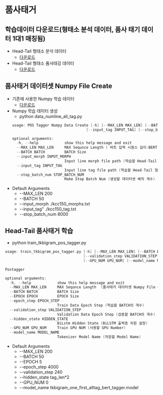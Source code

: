 # 품사태거

## 학습데이터 다운로드(형태소 분석 데이터, 품사 태기 데이터 1대1 매칭됨)
* Head-Tail 형태소 분석 데이터
  * [다운로드](https://drive.google.com/file/d/10OofteydOIgJbd0FMrLOrviMi809wD3o/view?usp=sharing)
* Head-Tail 형태소 품사태깅 데이터
  * [다운로드](https://drive.google.com/file/d/1EzXt0q64edj6xww8y3jGVVuh-btbbTZa/view?usp=sharing)

## 품사태거 데이터셋 Numpy File Create
* 기존에 사용한 Numpy 학습 데이터
  * [다운로드](https://drive.google.com/file/d/1jLkQOcSCQifmoXfyCG6zPqiYtRFGpvOJ/view?usp=sharing)
* Numpy 학습 데이터 생성
  * python data_numline_all_tag.py
  ```c 
  usage: POS Tagger Numpy Data Create [-h] [--MAX_LEN MAX_LEN] [--BATCH BATCH] [--input_morph INPUT_MORPH]
                                    [--input_tag INPUT_TAG] [--stop_batch_num STOP_BATCH_NUM]

  optional arguments:
    -h, --help            show this help message and exit
    --MAX_LEN MAX_LEN     MAX Sequnce Length ( 버트 입력 시퀀스 길이:BERT Input Tokenizer Length )
    --BATCH BATCH         BATCH Size
    --input_morph INPUT_MORPH
                          Input line morph file path (학습할 Head-Tail 형태소 분석 파일 경로) 
    --input_tag INPUT_TAG
                          Input line tag file path (학습할 Head-Tail 형태소 품사태깅 파일 경로)
    --stop_batch_num STOP_BATCH_NUM
                          Make Stop Batch Num (생성할 데이터셋 배치 개수)
  ```
* Default Arguments
  * --MAX_LEN 200
  * --BATCH 50
  * --input_morph ./kcc150_morphs.txt
  * --input_tag" ./kcc150_tag.txt
  * --stop_batch_num 8000
  
## Head-Tail 품사태거 학습
* python train_tkbigram_pos_tagger.py
```c
usage: train_tkbigram_pos_tagger.py [-h] [--MAX_LEN MAX_LEN] [--BATCH BATCH] [--EPOCH EPOCH] [--epoch_step EPOCH_STEP]
                                    [--validation_step VALIDATION_STEP] [--hidden_state HIDDEN_STATE]
                                    [--GPU_NUM GPU_NUM] [--model_name MODEL_NAME]

Postagger

optional arguments:
  -h, --help            show this help message and exit
  --MAX_LEN MAX_LEN     MAX Sequnce Length  (품사태거 데이터셋 Numpy File Create 에서 설정한 MAX_LEN 값)
  --BATCH BATCH         BATCH Size
  --EPOCH EPOCH         EPOCH Size
  --epoch_step EPOCH_STEP
                        Train Data Epoch Step (학습할 BATCH의 개수)
  --validation_step VALIDATION_STEP
                        Validation Data Epoch Step (검증할 BATCH의 개수)
  --hidden_state HIDDEN_STATE
                        BiLstm Hidden State (BiLSTM 출력층 차원 설정)
  --GPU_NUM GPU_NUM     Train GPU NUM (사용할 GPU Number)
  --model_name MODEL_NAME 
                        Tokenizer Model Name (저장할 Model Name)
```
* Default Arguments
  * --MAX_LEN 200
  * --BATCH 50
  * --EPOCH 5
  * --epoch_step 4000
  * --validation_step 240
  * --hidden_state tag_len*2
  * --GPU_NUM 0
  * --model_name tkbigram_one_first_alltag_bert_tagger.model
